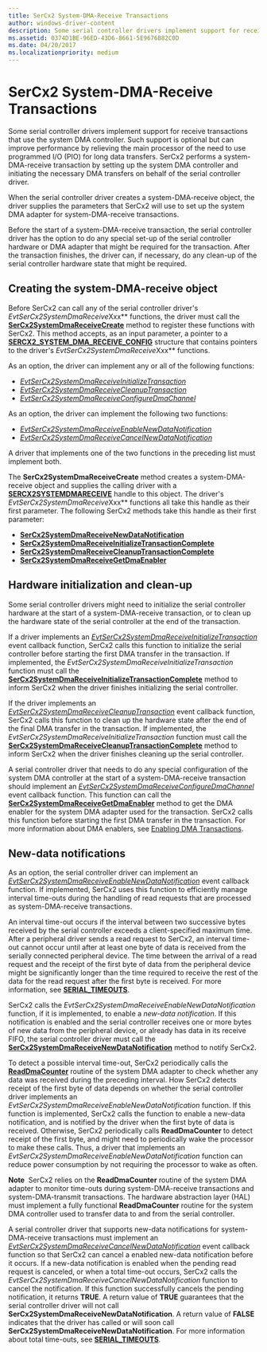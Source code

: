 ```yaml
---
title: SerCx2 System-DMA-Receive Transactions
author: windows-driver-content
description: Some serial controller drivers implement support for receive transactions that use the system DMA controller.
ms.assetid: 0374D1BE-96ED-43D6-8661-5E9676B82C0D
ms.date: 04/20/2017
ms.localizationpriority: medium
---
```


# SerCx2 System-DMA-Receive Transactions


Some serial controller drivers implement support for receive transactions that use the system DMA controller. Such support is optional but can improve performance by relieving the main processor of the need to use programmed I/O (PIO) for long data transfers. SerCx2 performs a system-DMA-receive transaction by setting up the system DMA controller and initiating the necessary DMA transfers on behalf of the serial controller driver.

When the serial controller driver creates a system-DMA-receive object, the driver supplies the parameters that SerCx2 will use to set up the system DMA adapter for system-DMA-receive transactions.

Before the start of a system-DMA-receive transaction, the serial controller driver has the option to do any special set-up of the serial controller hardware or DMA adapter that might be required for the transaction. After the transaction finishes, the driver can, if necessary, do any clean-up of the serial controller hardware state that might be required.

## Creating the system-DMA-receive object


Before SerCx2 can call any of the serial controller driver's *EvtSerCx2SystemDmaReceive*Xxx** functions, the driver must call the [**SerCx2SystemDmaReceiveCreate**](https://msdn.microsoft.com/library/windows/hardware/dn265279) method to register these functions with SerCx2. This method accepts, as an input parameter, a pointer to a [**SERCX2\_SYSTEM\_DMA\_RECEIVE\_CONFIG**](https://msdn.microsoft.com/library/windows/hardware/dn265339) structure that contains pointers to the driver's *EvtSerCx2SystemDmaReceive*Xxx** functions.

As an option, the driver can implement any or all of the following functions:

-   [*EvtSerCx2SystemDmaReceiveInitializeTransaction*](https://msdn.microsoft.com/library/windows/hardware/dn265232)
-   [*EvtSerCx2SystemDmaReceiveCleanupTransaction*](https://msdn.microsoft.com/library/windows/hardware/dn265229)
-   [*EvtSerCx2SystemDmaReceiveConfigureDmaChannel*](https://msdn.microsoft.com/library/windows/hardware/dn265230)

As an option, the driver can implement the following two functions:

-   [*EvtSerCx2SystemDmaReceiveEnableNewDataNotification*](https://msdn.microsoft.com/library/windows/hardware/dn265231)
-   [*EvtSerCx2SystemDmaReceiveCancelNewDataNotification*](https://msdn.microsoft.com/library/windows/hardware/dn265228)

A driver that implements one of the two functions in the preceding list must implement both.

The **SerCx2SystemDmaReceiveCreate** method creates a system-DMA-receive object and supplies the calling driver with a [**SERCX2SYSTEMDMARECEIVE**](https://msdn.microsoft.com/library/windows/hardware/dn265284) handle to this object. The driver's *EvtSerCx2SystemDmaReceive*Xxx** functions all take this handle as their first parameter. The following SerCx2 methods take this handle as their first parameter:

-   [**SerCx2SystemDmaReceiveNewDataNotification**](https://msdn.microsoft.com/library/windows/hardware/dn265283)
-   [**SerCx2SystemDmaReceiveInitializeTransactionComplete**](https://msdn.microsoft.com/library/windows/hardware/dn265281)
-   [**SerCx2SystemDmaReceiveCleanupTransactionComplete**](https://msdn.microsoft.com/library/windows/hardware/dn265278)
-   [**SerCx2SystemDmaReceiveGetDmaEnabler**](https://msdn.microsoft.com/library/windows/hardware/dn265280)

## Hardware initialization and clean-up


Some serial controller drivers might need to initialize the serial controller hardware at the start of a system-DMA-receive transaction, or to clean up the hardware state of the serial controller at the end of the transaction.

If a driver implements an [*EvtSerCx2SystemDmaReceiveInitializeTransaction*](https://msdn.microsoft.com/library/windows/hardware/dn265232) event callback function, SerCx2 calls this function to initialize the serial controller before starting the first DMA transfer in the transaction. If implemented, the *EvtSerCx2SystemDmaReceiveInitializeTransaction* function must call the [**SerCx2SystemDmaReceiveInitializeTransactionComplete**](https://msdn.microsoft.com/library/windows/hardware/dn265281) method to inform SerCx2 when the driver finishes initializing the serial controller.

If the driver implements an [*EvtSerCx2SystemDmaReceiveCleanupTransaction*](https://msdn.microsoft.com/library/windows/hardware/dn265229) event callback function, SerCx2 calls this function to clean up the hardware state after the end of the final DMA transfer in the transaction. If implemented, the *EvtSerCx2SystemDmaReceiveInitializeTransaction* function must call the [**SerCx2SystemDmaReceiveCleanupTransactionComplete**](https://msdn.microsoft.com/library/windows/hardware/dn265278) method to inform SerCx2 when the driver finishes cleaning up the serial controller.

A serial controller driver that needs to do any special configuration of the system DMA controller at the start of a system-DMA-receive transaction should implement an [*EvtSerCx2SystemDmaReceiveConfigureDmaChannel*](https://msdn.microsoft.com/library/windows/hardware/dn265230) event callback function. This function can call the [**SerCx2SystemDmaReceiveGetDmaEnabler**](https://msdn.microsoft.com/library/windows/hardware/dn265280) method to get the DMA enabler for the system DMA adapter used for the transaction. SerCx2 calls this function before starting the first DMA transfer in the transaction. For more information about DMA enablers, see [Enabling DMA Transactions](https://msdn.microsoft.com/library/windows/hardware/ff540818).

## New-data notifications


As an option, the serial controller driver can implement an [*EvtSerCx2SystemDmaReceiveEnableNewDataNotification*](https://msdn.microsoft.com/library/windows/hardware/dn265231) event callback function. If implemented, SerCx2 uses this function to efficiently manage interval time-outs during the handling of read requests that are processed as system-DMA-receive transactions.

An interval time-out occurs if the interval between two successive bytes received by the serial controller exceeds a client-specified maximum time. After a peripheral driver sends a read request to SerCx2, an interval time-out cannot occur until after at least one byte of data is received from the serially connected peripheral device. The time between the arrival of a read request and the receipt of the first byte of data from the peripheral device might be significantly longer than the time required to receive the rest of the data for the read request after the first byte is received. For more information, see [**SERIAL\_TIMEOUTS**](https://msdn.microsoft.com/library/windows/hardware/hh439614).

SerCx2 calls the *EvtSerCx2SystemDmaReceiveEnableNewDataNotification* function, if it is implemented, to enable a *new-data notification*. If this notification is enabled and the serial controller receives one or more bytes of new data from the peripheral device, or already has data in its receive FIFO, the serial controller driver must call the [**SerCx2SystemDmaReceiveNewDataNotification**](https://msdn.microsoft.com/library/windows/hardware/dn265283) method to notify SerCx2.

To detect a possible interval time-out, SerCx2 periodically calls the [**ReadDmaCounter**](https://msdn.microsoft.com/library/windows/hardware/ff560782) routine of the system DMA adapter to check whether any data was received during the preceding interval. How SerCx2 detects receipt of the first byte of data depends on whether the serial controller driver implements an *EvtSerCx2SystemDmaReceiveEnableNewDataNotification* function. If this function is implemented, SerCx2 calls the function to enable a new-data notification, and is notified by the driver when the first byte of data is received. Otherwise, SerCx2 periodically calls **ReadDmaCounter** to detect receipt of the first byte, and might need to periodically wake the processor to make these calls. Thus, a driver that implements an *EvtSerCx2SystemDmaReceiveEnableNewDataNotification* function can reduce power consumption by not requiring the processor to wake as often.

**Note**  SerCx2 relies on the **ReadDmaCounter** routine of the system DMA adapter to monitor time-outs during system-DMA-receive transactions and system-DMA-transmit transactions. The hardware abstraction layer (HAL) must implement a fully functional **ReadDmaCounter** routine for the system DMA controller used to transfer data to and from the serial controller.

 

A serial controller driver that supports new-data notifications for system-DMA-receive transactions must implement an [*EvtSerCx2SystemDmaReceiveCancelNewDataNotification*](https://msdn.microsoft.com/library/windows/hardware/dn265228) event callback function so that SerCx2 can cancel a enabled new-data notification before it occurs. If a new-data notification is enabled when the pending read request is canceled, or when a total time-out occurs, SerCx2 calls the *EvtSerCx2SystemDmaReceiveCancelNewDataNotification* function to cancel the notification. If this function successfully cancels the pending notification, it returns **TRUE**. A return value of **TRUE** guarantees that the serial controller driver will not call **SerCx2SystemDmaReceiveNewDataNotification**. A return value of **FALSE** indicates that the driver has called or will soon call **SerCx2SystemDmaReceiveNewDataNotification**. For more information about total time-outs, see [**SERIAL\_TIMEOUTS**](https://msdn.microsoft.com/library/windows/hardware/hh439614).

 

 




